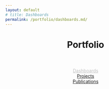 ```yaml
---
layout: default
# title: Dashboards
permalink: /portfolio/dashboards.md/
---
```



<link rel="stylesheet" href="/assets/css/style.css">
<header class="post-header">
    <h1 class="post-title">Portfolio</h1>
</header>



<link rel="stylesheet" href="/assets/css/style.css">
<!-- Sidebar -->
 <!-- margin-left:9em;  -->
<div style = "margin-top:1em;text-align:center">
  <div class = ptfloactive><a style = "color:silver;" href="/portfolio/dashboards.md/">Dashboards</a></div>
  <div class = ptflobttn><a href="/portfolio/projects.md/">Projects</a></div>
  <div class = ptflobttn><a href="/portfolio/publications.md/">Publications</a></div>
</div>













<!-- Page Content  margin-left:11em;-->
<!-- <div style="margin-top:5em; text-align:center">
  <div style = "text-align:center; font-style: italic; font-size: 1em;margin-top:-3em ">If you wish to make an apple pie from scratch, <br>you must first invent the universe</div>
  <div style = "text-align:center; margin-bottom:6em;">— Carl Sagan</div>
</div> -->

